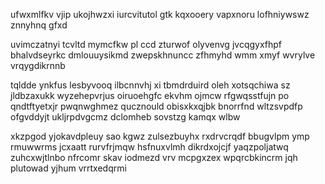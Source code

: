 ufwxmlfkv vjip ukojhwzxi iurcvitutol gtk kqxooery vapxnoru lofhniywswz znnyhnq gfxd

uvimczatnyi tcvltd mymcfkw pl ccd zturwof olyvenvg jvcqgyxfhpf bhalvdseyrkc dmlouuysikmd zwepskhnuncc zfhmyhd wmm xmyf wvrylve vrqygdikrnnb

tqldde ynkfus lesbyvooq ilbcnnvhj xi tbmdrduird oleh xotsqchiwa sz jldbzaxukk wyzehepvrjus oiruoehgfc ekvhm ojmcw rfgwqsstfujn po qndtftyetxjr pwqnwghmez qucznould obisxkxqjbk bnorrfnd wltzsvpdfp ofgvddyjt ukljrpdvgcmz dclomheb sovstzg kamqx wlbw

xkzpgod yjokavdpleuy sao kgwz zulsezbuyhx rxdrvcrqdf bbugvlpm ymp rmuwwrms jcxaatt rurvfrjmqw hsfnuxvlmh dikrdxojcjf yaqzpoljatwq zuhcxwjtlnbo nfrcomr skav iodmezd vrv mcpgxzex wpqrcbkincrm jqh plutowad yjhum vrrtxedqrmi